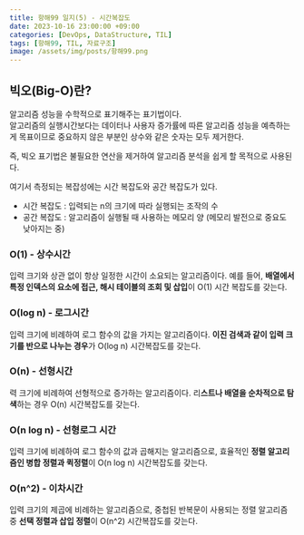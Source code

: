 ```yaml
---
title: 항해99 일지(5) - 시간복잡도
date: 2023-10-16 23:00:00 +09:00
categories: [DevOps, DataStructure, TIL]
tags: [항해99, TIL, 자료구조]
image: /assets/img/posts/항해99.png
---
```


## 빅오(Big-O)란?
알고리즘 성능을 수학적으로 표기해주는 표기법이다.     
알고리즘의 실행시간보다는 데이터나 사용자 증가률에 따른 알고리즘 성능을 예측하는게 목표이므로 중요하지 않은 부분인 상수와 같은 숫자는 모두 제거한다.    
     
즉, 빅오 표기법은 불필요한 연산을 제거하여 알고리즘 분석을 쉽게 할 목적으로 사용된다.
     
여기서 측정되는 복잡성에는 시간 복잡도와 공간 복잡도가 있다.
+ 시간 복잡도 : 입력되는 n의 크기에 따라 실행되는 조작의 수
+ 공간 복잡도 : 알고리즘이 실행될 때 사용하는 메모리 양 (메모리 발전으로 중요도 낮아지는 중)
    
    
### O(1) - 상수시간
입력 크기와 상관 없이 항상 일정한 시간이 소요되는 알고리즘이다.
예를 들어, **배열에서 특정 인덱스의 요소에 접근, 해시 테이블의 조회 및 삽입**이 O(1) 시간 복잡도를 갖는다.
     
### O(log n) - 로그시간
입력 크기에 비례하여 로그 함수의 값을 가지는 알고리즘이다. **이진 검색과 같이 입력 크기를 반으로 나누는 경우**가 O(log n) 시간복잡도를 갖는다.
     
### O(n) - 선형시간
력 크기에 비례하여 선형적으로 증가하는 알고리즘이다. 리**스트나 배열을 순차적으로 탐색**하는 경우 O(n) 시간복잡도를 갖는다.
    
### O(n log n) - 선형로그 시간
입력 크기에 비례하여 로그 함수의 값과 곱해지는 알고리즘으로, 효율적인 **정렬 알고리즘인 병합 정렬과 퀵정렬**이 O(n log n) 시간복잡도를 갖는다.
    
### O(n^2) - 이차시간
입력 크기의 제곱에 비례하는 알고리즘으로, 중첩된 반복문이 사용되는 정렬 알고리즘 중 **선택 정렬과 삽입 정렬**이 O(n^2) 시간복잡도를 갖는다.


